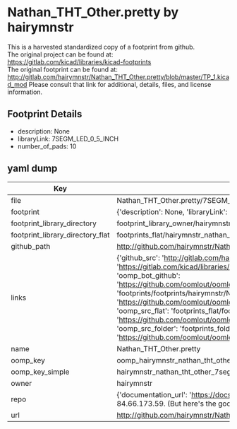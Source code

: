 # Nathan_THT_Other.pretty by hairymnstr  
This is a harvested standardized copy of a footprint from github.  
The original project can be found at:  
https://gitlab.com/kicad/libraries/kicad-footprints  
The original footprint can be found at:
http://gitlab.com/hairymnstr/Nathan_THT_Other.pretty/blob/master/TP_1.kicad_mod
Please consult that link for additional, details, files, and license information.  
## Footprint Details
* description: None  
* libraryLink: 7SEGM_LED_0_5_INCH  
* number_of_pads: 10  
## yaml dump  
| Key | Value |  
| --- | --- |  
| file | Nathan_THT_Other.pretty/7SEGM_LED_0_5_INCH.kicad_mod |  
| footprint | {'description': None, 'libraryLink': '7SEGM_LED_0_5_INCH', 'number_of_pads': 10} |  
| footprint_library_directory | footprint_library_owner/hairymnstr_Nathan_THT_Other.pretty |  
| footprint_library_directory_flat | footprints_flat/hairymnstr_nathan_tht_other_7segm_led_0_5_inch/working |  
| github_path | http://github.com/hairymnstr/Nathan_THT_Other.pretty/blob/master/7SEGM_LED_0_5_INCH.kicad_mod |  
| links | {'github_src': 'http://gitlab.com/hairymnstr/Nathan_THT_Other.pretty/blob/master/TP_1.kicad_mod', 'github_src_repo': 'https://gitlab.com/kicad/libraries/kicad-footprints', 'oomp_bot': 'footprints/hairymnstr_nathan_tht_other_7segm_led_0_5_inch/working', 'oomp_bot_github': 'https://github.com/oomlout/oomlout_oomp_footprint_bot/tree/main/footprints/hairymnstr_nathan_tht_other_7segm_led_0_5_inch/working', 'oomp_doc': 'footprints/footprints/hairymnstr/Nathan_THT_Other/7SEGM_LED_0_5_INCH/working/', 'oomp_doc_github': 'https://github.com/oomlout/oomlout_oomp_footprint_doc/tree/main/footprints/footprints/hairymnstr/Nathan_THT_Other/7SEGM_LED_0_5_INCH/working', 'oomp_src_flat': 'footprints_flat/footprints_flat/hairymnstr_nathan_tht_other_7segm_led_0_5_inch/working', 'oomp_src_flat_github': 'https://github.com/oomlout/oomlout_oomp_footprint_src/tree/main/footprints_flat/hairymnstr_nathan_tht_other_7segm_led_0_5_inch/working', 'oomp_src_folder': 'footprints_folder/footprints_folder/hairymnstr/Nathan_THT_Other/7SEGM_LED_0_5_INCH/working', 'oomp_src_folder_github': 'https://github.com/oomlout/oomlout_oomp_footprint_src/tree/main/footprints_folder/hairymnstr/Nathan_THT_Other/7SEGM_LED_0_5_INCH/working'} |  
| name | Nathan_THT_Other.pretty |  
| oomp_key | oomp_hairymnstr_nathan_tht_other_7segm_led_0_5_inch |  
| oomp_key_simple | hairymnstr_nathan_tht_other_7segm_led_0_5_inch |  
| owner | hairymnstr |  
| repo | {'documentation_url': 'https://docs.github.com/rest/overview/resources-in-the-rest-api#rate-limiting', 'message': "API rate limit exceeded for 84.66.173.59. (But here's the good news: Authenticated requests get a higher rate limit. Check out the documentation for more details.)"} |  
| url | http://github.com/hairymnstr/Nathan_THT_Other.pretty |  

